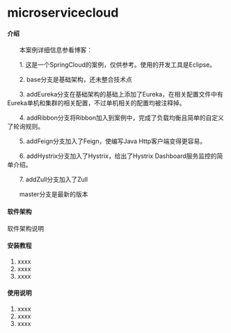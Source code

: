 # microservicecloud

#### 介绍
&emsp;&emsp;本案例详细信息参看博客：

&emsp;&emsp;1. 这是一个SpringCloud的案例，仅供参考。使用的开发工具是Eclipse。

&emsp;&emsp;2. base分支是基础架构，还未整合技术点

&emsp;&emsp;3. addEureka分支在基础架构的基础上添加了Eureka，在相关配置文件中有Eureka单机和集群的相关配置，不过单机相关的配置均被注释掉。

&emsp;&emsp;4. addRibbon分支将Ribbon加入到案例中，完成了负载均衡且简单的自定义了轮询规则。

&emsp;&emsp;5. addFeign分支加入了Feign，使编写Java Http客户端变得更容易。

&emsp;&emsp;6. addHystrix分支加入了Hystrix，给出了Hystrix Dashboard服务监控的简单介绍。

&emsp;&emsp;7. addZull分支加入了Zull

&emsp;&emsp;master分支是最新的版本


#### 软件架构
软件架构说明


#### 安装教程

1. xxxx
2. xxxx
3. xxxx

#### 使用说明

1. xxxx
2. xxxx
3. xxxx